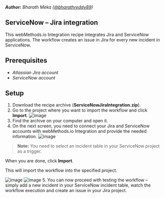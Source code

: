 ***Author:** Bharath Meka ([@bharathreddy89](https://github.com/bharathreddy89))*
## ServiceNow – Jira integration
This webMethods.io Integration recipe integrates Jira and ServiceNow applications. The workflow creates an issue in Jira for every new incident in ServiceNow.

## Prerequisites 
* *Atlassian Jira account*
* *ServiceNow account*

## Setup
1.	Download the recipe archive (**ServiceNowJiraIntegration.zip**).
2.	Go to the project where you want to import the workflow and click **Import**.
![image](https://github.com/SoftwareAG/webMethods-io-examples/assets/23717841/84414e0e-2c3b-4409-81a0-6bb62e2a01ba)
3.	Find the archive on your computer and open it.
4.	On the next screen, you need to connect your Jira and ServiceNow accounts with webMethods.io Integration and provide the needed information.
![image](https://github.com/SoftwareAG/webMethods-io-examples/assets/23717841/ac7442b3-fc92-4f5a-b178-f1d48f9ea151)
> **Note:** You need to select an incident table in your ServiceNow project as a trigger.

When you are done, click **Import**.

This will import the workflow into the specified project.

![image](https://github.com/SoftwareAG/webMethods-io-examples/assets/23717841/2b48b170-fed9-487b-bc82-0d96c0fa8c82)
![image](https://github.com/SoftwareAG/webMethods-io-examples/assets/23717841/93c5a8af-fa5c-43bf-bb15-037d1532409b)
5.	You can now proceed with testing the workflow – simply add a new incident in your ServiceNow incident table, watch the workflow execution and create an issue in your Jira project.
